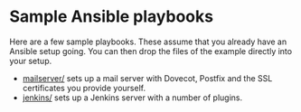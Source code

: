Sample Ansible playbooks
============================================

Here are a few sample playbooks.  These assume that you already have an
Ansible setup going.  You can then drop the files of the example
directly into your setup.

* [mailserver/](mailserver/) sets up a mail server with Dovecot, Postfix
   and the SSL certificates you provide yourself.
* [jenkins/](jenkins/) sets up a Jenkins server with a number of plugins.
